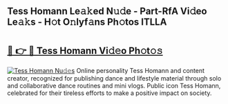 ## Tess Homann Le𝚊𝚔ed N𝚞𝚍e - Part-RfA Vi𝚍eo Le𝚊𝚔s - H𝚘t O𝚗lyf𝚊ns Ph𝚘tos ITLLA

# <h2><a href="http://hf3ovij.feru.top/?c=Tess+Homann">🔗 👉 🔴 Tess Homann Vi𝚍𝚎o Ph𝚘t𝚘𝚜</a></h2>

[![Tess Homann Nu𝚍𝚎s](https://i.imgur.com/0TWrTi3.gif)](http://hf3ovij.feru.top/?c=Tess+Homann)
Online personality Tess Homann and content creator, recognized for publishing dance and lifestyle material through solo and collaborative dance routines and mini vlogs. Public icon Tess Homann, celebrated for their tireless efforts to make a positive impact on society. 
